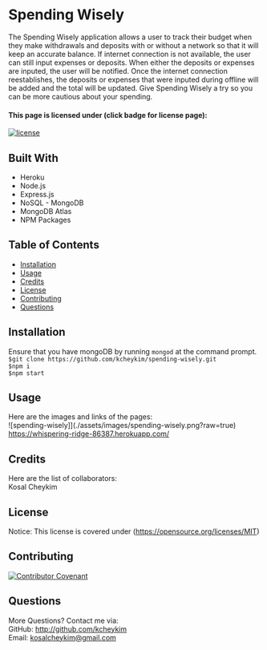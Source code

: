 # Spending Wisely

The Spending Wisely application allows a user to track their budget when they make withdrawals and deposits with or without a network so that it will keep an accurate balance. If internet connection is not available, the user can still input expenses or deposits. When either the deposits or expenses are inputed, the user will be notified. Once the internet connection reestablishes, the deposits or expenses that were inputed during offline will be added and the total will be updated. Give Spending Wisely a try so you can be more cautious about your spending.

#### This page is licensed under (click badge for license page): 
[![license](https://img.shields.io/badge/License-MIT-yellow.svg)](https://opensource.org/licenses/MIT)

## Built With
* Heroku
* Node.js
* Express.js
* NoSQL - MongoDB
* MongoDB Atlas
* NPM Packages


## Table of Contents
* [Installation](#installation)
* [Usage](#usage)
* [Credits](#credits)
* [License](#license) 
* [Contributing](#contributing) 
* [Questions](#questions)

## Installation
Ensure that you have mongoDB by running `mongod` at the command prompt. <br />
`$git clone https://github.com/kcheykim/spending-wisely.git` <br />
`$npm i` <br />
`$npm start`

## Usage
Here are the images and links of the pages: <br />
![spending-wisely]](./assets/images/spending-wisely.png?raw=true)<br />
https://whispering-ridge-86387.herokuapp.com/

## Credits
Here are the list of collaborators:  
Kosal Cheykim

## License
Notice: This license is covered under (https://opensource.org/licenses/MIT)

## Contributing
[![Contributor Covenant](https://img.shields.io/badge/Contributor%20Covenant-2.1-4baaaa.svg)](code_of_conduct.md)

## Questions
More Questions? Contact me via:  
GitHub: http://github.com/kcheykim  
Email: kosalcheykim@gmail.com